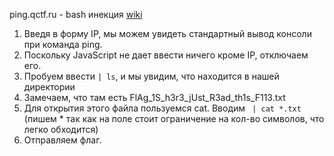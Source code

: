 ping.qctf.ru - bash инекция [wiki](http://en.wikipedia.org/wiki/Code_injection)

1.  Введя в форму IP, мы можем увидеть стандартный вывод консоли при команда ping.
2.  Поскольку JavaScript не дает ввести ничего кроме IP, отключаем его.
3.  Пробуем ввести <code>| ls</code>, и мы увидим, что находится в нашей директории
4.  Замечаем, что там есть FlAg\_1S\_h3r3\_jUst\_R3ad\_th1s\_F113.txt
5.  Для открытия этого файла пользуемся cat.
    Вводим <code> | cat *.txt </code>(пишем \* так как на поле стоит ограничение на кол-во символов, что легко обходится)
6.  Отправляем флаг.
